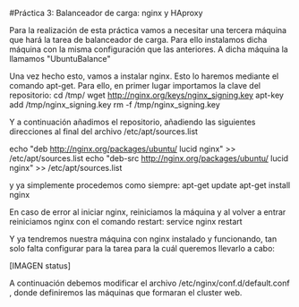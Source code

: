 #Práctica 3: Balanceador de carga: nginx y HAproxy

Para la realización de esta práctica vamos a necesitar una tercera máquina que hará la tarea de balanceador de carga. Para ello instalamos dicha máquina con la misma 
configuración que las anteriores. A dicha máquina la llamamos "UbuntuBalance"

Una vez hecho esto, vamos a instalar nginx. Esto lo haremos mediante el comando apt-get. Para ello, en primer lugar importamos la clave del repositorio:
cd /tmp/
wget http://nginx.org/keys/nginx_signing.key
apt-key add /tmp/nginx_signing.key
rm -f /tmp/nginx_signing.key

Y a continuación añadimos el repositorio, añadiendo las siguientes direcciones al final del archivo /etc/apt/sources.list

echo "deb http://nginx.org/packages/ubuntu/ lucid nginx" >> /etc/apt/sources.list
echo "deb-src http://nginx.org/packages/ubuntu/ lucid nginx" >> /etc/apt/sources.list

y ya simplemente procedemos como siempre:
apt-get update
apt-get install nginx

En caso de error al iniciar nginx, reiniciamos la máquina y al volver a entrar reiniciamos nginx con el comando restart:
service nginx restart

Y ya tendremos nuestra máquina con nginx instalado y funcionando, tan solo falta configurar para la tarea para la cuál queremos llevarlo a cabo:

[IMAGEN status]

A continuación debemos modificar el archivo /etc/nginx/conf.d/default.conf , donde definiremos las máquinas que formaran el cluster web.
